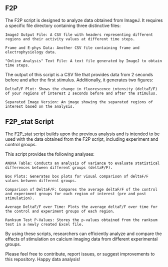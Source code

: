## F2P
The F2P script is designed to analyze data obtained from ImageJ. It requires a specific file directory containing three distinctive files:

    ImageJ Output File: A CSV file with headers representing different regions and their activity values at different time steps.

    Frame and E-phys Data: Another CSV file containing frame and electrophysiology data.

    "Online Analysis" Text File: A text file generated by ImageJ to obtain time steps.

The output of this script is a CSV file that provides data from 2 seconds before and after the first stimulus. Additionally, it generates two figures:

    DeltaF/F Plot: Shows the change in fluorescence intensity (deltaF/F) of your regions of interest 2 seconds before and after the stimulus.

    Separated Image Version: An image showing the separated regions of interest based on the analysis.

## F2P_stat Script

The F2P_stat script builds upon the previous analysis and is intended to be used with the data obtained from the F2P script, including experiment and control groups.

This script provides the following analyses:

    ANOVA Table: Conducts an analysis of variance to evaluate statistical differences between different groups (deltaF/F).

    Box Plots: Generates box plots for visual comparison of deltaF/F values between different groups.

    Comparison of DeltaF/F: Compares the average deltaF/F of the control and experiment groups for each region of interest (pre and post stimulation).

    Average DeltaF/F over Time: Plots the average deltaF/F over time for the control and experiment groups of each region.

    Ranksum Test P-Values: Stores the p-values obtained from the ranksum test in a newly created Excel file.

By using these scripts, researchers can efficiently analyze and compare the effects of stimulation on calcium imaging data from different experimental groups.

Please feel free to contribute, report issues, or suggest improvements to this repository. Happy data analysis!
